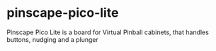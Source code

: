 # pinscape-pico-lite
Pinscape Pico Lite is a board for Virtual Pinball cabinets, that handles buttons, nudging and a plunger
